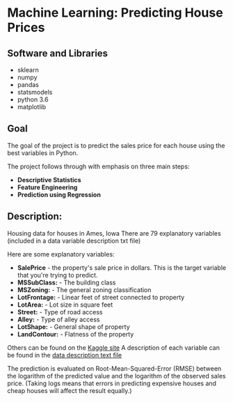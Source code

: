 # Machine Learning: Predicting House Prices

## Software and Libraries
- sklearn
- numpy
- pandas
- statsmodels
- python 3.6
- matplotlib

## Goal
The goal of the project is to predict the sales price for each house using the best variables in Python. 

The project follows through with emphasis on three main steps: 
- **Descriptive Statistics**
- **Feature Engineering**
- **Prediction using Regression**

## Description:
Housing data for houses in Ames, Iowa
There are 79 explanatory variables (included in a data variable description txt file)

Here are some explanatory variables:
- **SalePrice** - the property's sale price in dollars. This is the target variable that you're trying to predict.
- **MSSubClass:** - The building class
- **MSZoning:** - The general zoning classification
- **LotFrontage:** - Linear feet of street connected to property
- **LotArea:** - Lot size in square feet
- **Street:** - Type of road access
- **Alley:** - Type of alley access
- **LotShape:** - General shape of property
- **LandContour:** - Flatness of the property

Others can be found on the [Kaggle site](https://www.kaggle.com/c/house-prices-advanced-regression-techniques/data)
A description of each variable can be found in the [data description text file](https://github.com/rxu17/House_Prices_Study/blob/master/data_description_house.txt)

The prediction is evaluated on Root-Mean-Squared-Error (RMSE) between the logarithm of the predicted value and the logarithm of the observed sales price. (Taking logs means that errors in predicting expensive houses and cheap houses will affect the result equally.)
 

